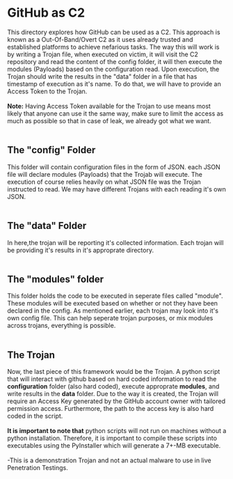 # GitHub as C2

This directory explores how GitHub can be used as a C2. This approach is known as a Out-Of-Band/Overt C2 as it uses already trusted and established platforms to achieve nefarious tasks. The way this will work is 
by writing a Trojan file, when executed on victim, it will visit the C2 repository and read the content of the config folder, it will then execute the modules (Payloads) based on the configuration read. Upon execution, 
the Trojan should write the results in the "data" folder in a file that has timestamp of execution as it's name. To do that, we will have to provide an Access Token to the Trojan.<br>
<br>
<b>Note:</b> Having Access Token available for the Trojan to use means most likely that anyone can use it the same way, make sure to limit the access as much as possible so that in case of leak, we already got what we 
want.
<br>
<br>

## The "config" Folder
This folder will contain configuration files in the form of JSON. each JSON file will declare modules (Payloads) that the Trojab will execute. The execution of course relies heavily on what JSON file was the 
Trojan instructed to read. We may have different Trojans with each reading it's own JSON.
<br>
<br>

## The "data" Folder
In here,the trojan will be reporting it's collected information. Each trojan will be providing it's results in it's approprate directory.
<br>
<br>

## The "modules" folder
This folder holds the code to be executed in seperate files called "module". These modules will be executed based on whether or not they have been declared in the config. As mentioned earlier, each trojan may look into it's own config file. This can help seperate trojan purposes, or mix modules across trojans, everything is possible.
<br>
<br>

## The Trojan
Now, the last piece of this framework would be the Trojan. A python script that will interact with github based on hard coded information to read the <b>configuration</b> folder (also hard coded), execute approprate <b>modules</b>, and write results in the <b>data</b> folder. Due to the way it is created, the Trojan will require an Access Key generated by the GitHub account owner with tailored permission access. Furthermore, the path to the access key is also hard coded in the script.<br><br>
<b>It is important to note that</b> python scripts will not run on machines without a python installation. Therefore, it is important to compile these scripts into executables using the PyInstaller which will generate a 7+-MB executable.
<br><br>
-This is a demonstration Trojan and not an actual malware to use in live Penetration Testings.
